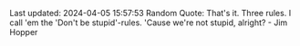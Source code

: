 Last updated: 2024-04-05 15:57:53
Random Quote: That's it. Three rules. I call 'em the 'Don't be stupid'-rules. 'Cause we're not stupid, alright? - Jim Hopper